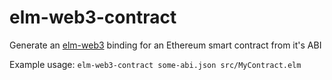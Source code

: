 # elm-web3-contract
Generate an [elm-web3](https://github.com/cmditch/elm-web3) binding for an Ethereum smart contract from it's ABI

Example usage:
`elm-web3-contract some-abi.json src/MyContract.elm`
